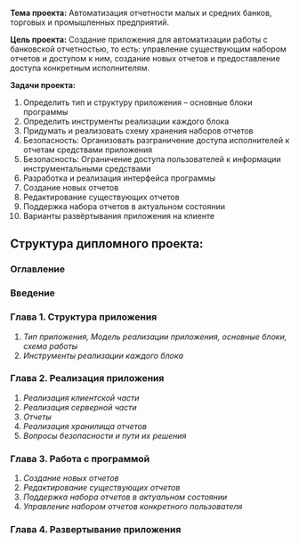 **Тема проекта:**
Автоматизация отчетности малых и средних банков, торговых и промышленных предприятий.


**Цель проекта:** 
Создание приложения для автоматизации работы с банковской отчетностью, то есть: управление существующим набором отчетов и доступом к ним, создание новых отчетов и предоставление доступа конкретным исполнителям.


**Задачи проекта:** 
1.	Определить тип и структуру приложения – основные блоки программы
2.	Определить инструменты реализации каждого блока
3.	Придумать и реализовать схему хранения наборов отчетов
4.	Безопасность: Организовать разграничение доступа исполнителей к отчетам средствами приложения
5.	Безопасность: Ограничение доступа пользователей к информации инструментальными средствами 
6.	Разработка и реализация интерфейса программы
7.	Создание новых отчетов
8.	Редактирование существующих отчетов
9.	Поддержка набора отчетов в актуальном состоянии
10.	Варианты развёртывания приложения на клиенте



## **Структура дипломного проекта:**


### Оглавление


### Введение


### Глава 1. Структура приложения
1. *Тип приложения, Модель реализации приложения, основные блоки, схема работы*
2. *Инструменты реализации каждого блока*


### Глава 2. Реализация приложения
1. *Реализация клиентской части*
2. *Реализация серверной части*
3. *Отчеты*
4. *Реализация хранилища отчетов*
5. *Вопросы безопасности и пути их решения*


### Глава 3. Работа с программой
1.	*Создание новых отчетов*
2.	*Редактирование существующих отчетов*
3.	*Поддержка набора отчетов в актуальном состоянии*
4.  *Управление набором отчетов конкретного пользователя*


### Глава 4. Развертывание приложения
